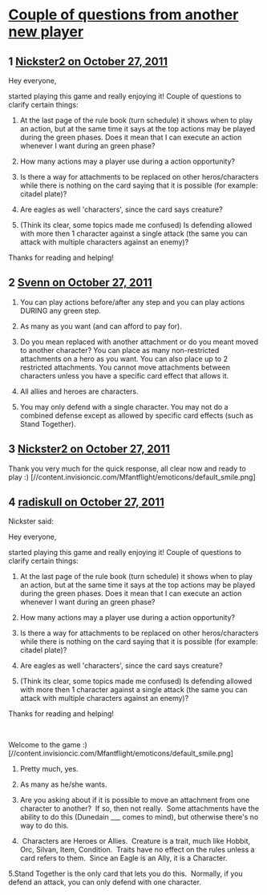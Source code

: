 # [Couple of questions from another new player](https://community.fantasyflightgames.com/topic/55390-couple-of-questions-from-another-new-player/)

## 1 [Nickster2 on October 27, 2011](https://community.fantasyflightgames.com/topic/55390-couple-of-questions-from-another-new-player/?do=findComment&comment=548072)

Hey everyone,

started playing this game and really enjoying it! Couple of questions to clarify certain things:

1. At the last page of the rule book (turn schedule) it shows when to play an action, but at the same time
it says at the top actions may be played during the green phases. Does it mean that I can execute an action 
whenever I want during an green phase?

2. How many actions may a player use during a action opportunity?

3. Is there a way for attachments to be replaced on other heros/characters while there is nothing on the card
saying that it is possible (for example: citadel plate)?

4. Are eagles as well 'characters', since the card says creature?

5. (Think its clear, some topics made me confused) Is defending allowed with more then 1 character
against a single attack (the same you can attack with multiple characters against an enemy)?

Thanks for reading and helping!

## 2 [Svenn on October 27, 2011](https://community.fantasyflightgames.com/topic/55390-couple-of-questions-from-another-new-player/?do=findComment&comment=548085)

1. You can play actions before/after any step and you can play actions DURING any green step.

2. As many as you want (and can afford to pay for).

3. Do you mean replaced with another attachment or do you meant moved to another character? You can place as many non-restricted attachments on a hero as you want. You can also place up to 2 restricted attachments. You cannot move attachments between characters unless you have a specific card effect that allows it.

4. All allies and heroes are characters.

5. You may only defend with a single character. You may not do a combined defense except as allowed by specific card effects (such as Stand Together).

## 3 [Nickster2 on October 27, 2011](https://community.fantasyflightgames.com/topic/55390-couple-of-questions-from-another-new-player/?do=findComment&comment=548086)

Thank you very much for the quick response, all clear now and ready to play :) [//content.invisioncic.com/Mfantflight/emoticons/default_smile.png]

## 4 [radiskull on October 27, 2011](https://community.fantasyflightgames.com/topic/55390-couple-of-questions-from-another-new-player/?do=findComment&comment=548095)

Nickster said:

Hey everyone,

started playing this game and really enjoying it! Couple of questions to clarify certain things:

1. At the last page of the rule book (turn schedule) it shows when to play an action, but at the same time
it says at the top actions may be played during the green phases. Does it mean that I can execute an action 
whenever I want during an green phase?

2. How many actions may a player use during a action opportunity?

3. Is there a way for attachments to be replaced on other heros/characters while there is nothing on the card
saying that it is possible (for example: citadel plate)?

4. Are eagles as well 'characters', since the card says creature?

5. (Think its clear, some topics made me confused) Is defending allowed with more then 1 character
against a single attack (the same you can attack with multiple characters against an enemy)?

Thanks for reading and helping!



 

Welcome to the game :) [//content.invisioncic.com/Mfantflight/emoticons/default_smile.png]

1. Pretty much, yes.

2. As many as he/she wants.

3. Are you asking about if it is possible to move an attachment from one character to another?  If so, then not really.  Some attachments have the ability to do this (Dunedain ___ comes to mind), but otherwise there's no way to do this.

4.  Characters are Heroes or Allies.  Creature is a trait, much like Hobbit, Orc, Silvan, Item, Condition.  Traits have no effect on the rules unless a card refers to them.  Since an Eagle is an Ally, it is a Character.

5.Stand Together is the only card that lets you do this.  Normally, if you defend an attack, you can only defend with one character.

